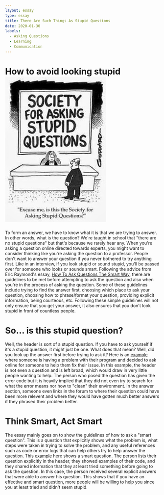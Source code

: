 ```yaml
---
layout: essay
type: essay
title: There Are Such Things As Stupid Questions
date: 2020-01-30
labels:
  - Asking Questions
  - Learning
  - Communication
---
```


# How to avoid looking stupid <img class="ui medium right floated rounded image" src="../images/stupidquestion.jpg">
To form an answer, we have to know what it is that we are trying to answer. In other words, what is the question? We're taught in school that 
"there are no stupid questions" but that's because we rarely hear any. When you're asking a question online directed towards experts, you might want to consider thinking like you're asking the question to a professor. People don't want to answer your question if you never bothered to try anything first. Like in an interview, if you look stupid or sound stupid, you'll be passed over for someone who looks or sounds smart. Following the advice from Eric Raymond's essay, [How To Ask Questions The Smart Way](http://www.catb.org/esr/faqs/smart-questions.html), there are guidelines to be met 
before attempting to ask the question and also when you're in the process of asking the question. Some of these guidelines include trying to find the answer first, choosing which place to ask your question, choosing how to phrase/format your question, providing explicit information, being courteous, etc. Following these simple guidelines will not only ensure that you get your answer, it also ensures that you don't look stupid in front of countless people.

# So... is this stupid question?
Well, the header is sort of a stupid question. If you have to ask yourself if it's a stupid question, it might just be one. What does that mean? Well, did you look up the answer
first before trying to ask it? Here is an [example](https://stackoverflow.com/questions/44001724/xcode-wont-launch) where someone is having a problem with their program and decided to
ask online for someone to help them fix their issue. In this example, the header is not even a question and is left broad, which would draw in very little people wanting to help. 
The person who posed the question has given the error code but it is heavily implied that they did not even try to search 
for what the error means nor how to "clean" their environment. In the answer section, someone even links in the forum to where their question could
have been more relevent and where they would have gotten much better answers if they phrased their problem better.

# Think Smart, Act Smart
The essay mainly goes on to show the guidelines of how to ask a "smart question". This is a question that explicitly shows what the problem is,
what steps were taken in trying to solve the problem, and any useful references such as code or error logs that can help others try to help
answer the question. This [example](https://stackoverflow.com/questions/37711082/how-to-handle-notification-when-app-in-background-in-firebase) here shows a smart question.
The person lists their question explicitly in the header, they showed examples of their code, and they shared information that they at least tried
something before going to ask the question. In this case, the person received several explicit answers that were able to answer his question. This shows that
if you have an effective and smart question, more people will be willing to help you since you at least tried and didn't seem stupid.
